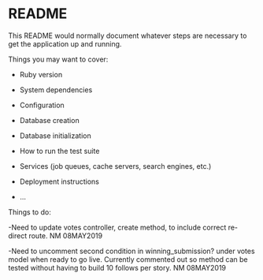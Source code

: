 # README

This README would normally document whatever steps are necessary to get the
application up and running.

Things you may want to cover:

* Ruby version

* System dependencies

* Configuration

* Database creation

* Database initialization

* How to run the test suite

* Services (job queues, cache servers, search engines, etc.)

* Deployment instructions

* ...




Things to do:

-Need to update votes controller, create method, to include correct re-direct route. NM 08MAY2019

-Need to uncomment second condition in winning_submission? under votes model when ready to go live.  Currently commented out so method can be tested without having to build 10 follows per story.  NM 08MAY2019
